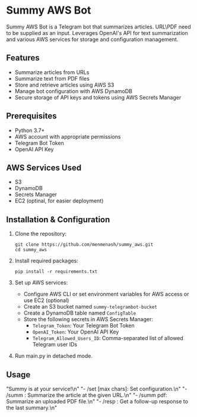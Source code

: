 # Summy AWS Bot

Summy AWS Bot is a Telegram bot that summarizes articles.
URL\PDF need to be supplied as an input.
Leverages OpenAI's API for text summarization and various AWS services for storage and configuration management.

## Features

- Summarize articles from URLs
- Summarize text from PDF files
- Store and retrieve articles using AWS S3
- Manage bot configuration with AWS DynamoDB
- Secure storage of API keys and tokens using AWS Secrets Manager

## Prerequisites

- Python 3.7+
- AWS account with appropriate permissions
- Telegram Bot Token
- OpenAI API Key

## AWS Services Used

- S3
- DynamoDB
- Secrets Manager
- EC2 (optinal, for easier deployment)

## Installation & Configuration

1. Clone the repository:
   ```
   git clone https://github.com/menmenash/summy_aws.git
   cd summy_aws
   ```

2. Install required packages:
   ```
   pip install -r requirements.txt
   ```
   
3. Set up AWS services:
   - Configure AWS CLI or set environment variables for AWS access or use EC2 (optional)
   - Create an S3 bucket named `summy-telegrambot-bucket`
   - Create a DynamoDB table named `ConfigTable`
   - Store the following secrets in AWS Secrets Manager:
     - `Telegram_Token`: Your Telegram Bot Token
     - `OpenAI_Token`: Your OpenAI API Key
     - `Telegram_Allowed_Users_ID`: Comma-separated list of allowed Telegram user IDs
       
4. Run main.py in detached mode.
   
## Usage

"Summy is at your service!\n"
            "- /set <lang> <word limit> [max chars]: Set configuration.\n"
            "- /summ <url>: Summarize the article at the given URL.\n"
            "- /summ pdf: Summarize an uploaded PDF file.\n"
            "- /resp <response>: Get a follow-up response to the last summary.\n"
